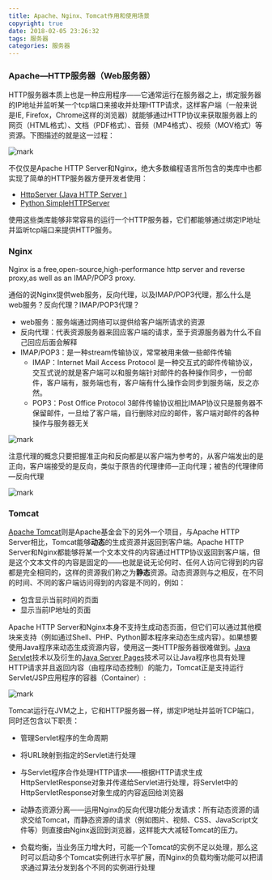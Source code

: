 ```yaml
---
title: Apache、Nginx、Tomcat作用和使用场景
copyright: true
date: 2018-02-05 23:26:32
tags: 服务器
categories: 服务器
---
```


### Apache—HTTP服务器（Web服务器）

HTTP服务器本质上也是一种应用程序——它通常运行在服务器之上，绑定服务器的IP地址并监听某一个tcp端口来接收并处理HTTP请求，这样客户端（一般来说是IE, Firefox，Chrome这样的浏览器）就能够通过HTTP协议来获取服务器上的网页（HTML格式）、文档（PDF格式）、音频（MP4格式）、视频（MOV格式）等资源。下图描述的就是这一过程：

![mark](http://pvwllote4.bkt.clouddn.com/blog/181030/JcjcBmgLiK.jpg)

不仅仅是Apache HTTP Server和Nginx，绝大多数编程语言所包含的类库中也都实现了简单的HTTP服务器方便开发者使用：

- [HttpServer (Java HTTP Server )](https://link.zhihu.com/?target=https%3A//docs.oracle.com/javase/8/docs/jre/api/net/httpserver/spec/com/sun/net/httpserver/HttpServer.html)
- [Python SimpleHTTPServer](https://link.zhihu.com/?target=https%3A//docs.python.org/2/library/simplehttpserver.html)

使用这些类库能够非常容易的运行一个HTTP服务器，它们都能够通过绑定IP地址并监听tcp端口来提供HTTP服务。

### Nginx

Nginx is a free,open-source,high-performance http server and reverse proxy,as well as an IMAP/POP3 proxy.

通俗的说Nginx提供web服务，反向代理，以及IMAP/POP3代理，那么什么是web服务？反向代理？IMAP/POP3代理？

- web服务：服务端通过网络可以提供给客户端所请求的资源
- 反向代理：代表资源服务器来回应客户端的请求，至于资源服务器为什么不自己回应后面会解释
- IMAP/POP3：是一种stream传输协议，常常被用来做一些邮件传输
  - IMAP：Internet Mail Access Protocol 是一种交互式的邮件传输协议，交互式说的就是客户端可以和服务端针对邮件的各种操作同步，一份邮件，客户端有，服务端也有，客户端有什么操作会同步到服务端，反之亦然。
  - POP3：Post Office Protocol 3邮件传输协议相比IMAP协议只是服务器不保留邮件，一旦给了客户端，自行删除对应的邮件，客户端对邮件的各种操作与服务器无关

![mark](http://pvwllote4.bkt.clouddn.com/blog/181030/7e636B9cLk.jpg)

注意代理的概念只要把握准正向和反向都是以客户端为参考的，从客户端发出的是正向，客户端接受的是反向，类似于原告的代理律师—正向代理；被告的代理律师—反向代理

![mark](http://pvwllote4.bkt.clouddn.com/blog/181030/l7aA17kmhf.jpg)

### Tomcat

[Apache Tomcat](https://link.zhihu.com/?target=http%3A//tomcat.apache.org/)则是Apache基金会下的另外一个项目，与Apache HTTP Server相比，Tomcat能够**动态**的生成资源并返回到客户端。Apache HTTP Server和Nginx都能够将某一个文本文件的内容通过HTTP协议返回到客户端，但是这个文本文件的内容是固定的——也就是说无论何时、任何人访问它得到的内容都是完全相同的，这样的资源我们称之为**静态**资源。动态资源则与之相反，在不同的时间、不同的客户端访问得到的内容是不同的，例如：

- 包含显示当前时间的页面
- 显示当前IP地址的页面

Apache HTTP Server和Nginx本身不支持生成动态页面，但它们可以通过其他模块来支持（例如通过Shell、PHP、Python脚本程序来动态生成内容）。如果想要使用Java程序来动态生成资源内容，使用这一类HTTP服务器很难做到。[Java Servlet](https://link.zhihu.com/?target=http%3A//www.tianmaying.com/tutorial/servlet-intro)技术以及衍生的[Java Server Pages](https://link.zhihu.com/?target=http%3A//www.tianmaying.com/tutorial/jsp-intro)技术可以让Java程序也具有处理HTTP请求并且返回内容（由程序动态控制）的能力，Tomcat正是支持运行Servlet/JSP应用程序的容器（Container）:

![mark](http://pvwllote4.bkt.clouddn.com/blog/181030/md2FDEkdLa.jpg)

Tomcat运行在JVM之上，它和HTTP服务器一样，绑定IP地址并监听TCP端口，同时还包含以下职责：

- 管理Servlet程序的生命周期
- 将URL映射到指定的Servlet进行处理
- 与Servlet程序合作处理HTTP请求——根据HTTP请求生成HttpServletResponse对象并传递给Servlet进行处理，将Servlet中的HttpServletResponse对象生成的内容返回给浏览器


- 动静态资源分离——运用Nginx的反向代理功能分发请求：所有动态资源的请求交给Tomcat，而静态资源的请求（例如图片、视频、CSS、JavaScript文件等）则直接由Nginx返回到浏览器，这样能大大减轻Tomcat的压力。
- 负载均衡，当业务压力增大时，可能一个Tomcat的实例不足以处理，那么这时可以启动多个Tomcat实例进行水平扩展，而Nginx的负载均衡功能可以把请求通过算法分发到各个不同的实例进行处理